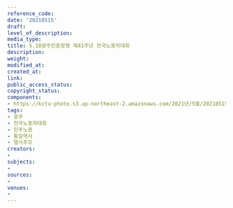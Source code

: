 ```yaml
---
reference_code: 
date: '20210515'
draft: 
level_of_description: 
media_type: 
title: 5.18광주민중항쟁 제41주년 전국노동자대회
description: 
weight: 
modified_at: 
created_at: 
link: 
public_access_status: 
copyright_status: 
components:
- https://kctu-photo.s3.ap-northeast-2.amazonaws.com/2021년/5월/20210515-5.18광주민중항쟁+제41주년+전국노동자대회_광주_전국노동자대회_민주노총_통일역사_열사추모/_1DX1283.jpg
tags:
- 광주
- 전국노동자대회
- 민주노총
- 통일역사
- 열사추모
creators:
- 
subjects:
- 
sources:
- 
venues:
- 
---
```

